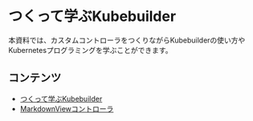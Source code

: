 # つくって学ぶKubebuilder

本資料では、カスタムコントローラをつくりながらKubebuilderの使い方やKubernetesプログラミングを学ぶことができます。

## コンテンツ
- [つくって学ぶKubebuilder](https://zoetrope.github.io/kubebuilder-training/)
- [MarkdownViewコントローラ](https://github.com/zoetrope/kubebuilder-training/tree/master/codes/markdown-viewer)
